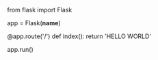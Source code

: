 from flask import Flask

app = Flask(__name__)

@app.route('/')
def index():
    return 'HELLO WORLD'

app.run()
